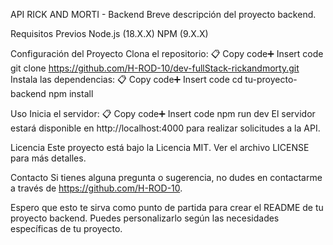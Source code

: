 API RICK AND MORTI - Backend
Breve descripción del proyecto backend.

Requisitos Previos
Node.js (18.X.X)
NPM (9.X.X)

Configuración del Proyecto
Clona el repositorio:
📋 Copy code➕ Insert code
   git clone https://github.com/H-ROD-10/dev-fullStack-rickandmorty.git
Instala las dependencias:
📋 Copy code➕ Insert code
   cd tu-proyecto-backend
   npm install

Uso
Inicia el servidor:
📋 Copy code➕ Insert code
   npm run dev
El servidor estará disponible en http://localhost:4000 para realizar solicitudes a la API.


Licencia
Este proyecto está bajo la Licencia MIT. Ver el archivo LICENSE para más detalles.

Contacto
Si tienes alguna pregunta o sugerencia, no dudes en contactarme a través de https://github.com/H-ROD-10.

Espero que esto te sirva como punto de partida para crear el README de tu proyecto backend. Puedes personalizarlo según las necesidades específicas de tu proyecto.


